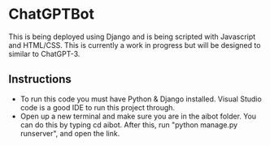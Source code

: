 # ChatGPTBot

This is being deployed using Django and is being scripted with Javascript and HTML/CSS. This is currently a work in progress but will be designed to similar to ChatGPT-3.

<h2>Instructions</h2>

- To run this code you must have Python & Django installed. Visual Studio code is a good IDE to run this project through.
- Open up a new terminal and make sure you are in the aibot folder. You can do this by typing cd aibot. After this, run "python manage.py runserver", and open the link.

